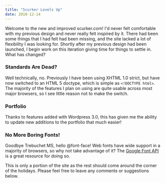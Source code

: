 ```yaml
---
title: "Scurker Levels Up"
date: 2010-12-14
---
```


Welcome to the new and improved scurker.com! I'd never felt comfortable with my previous design and never really felt inspired by it. There had been some things that I had felt had been missing, and the site lacked a lot of flexibility I was looking for. Shortly after my previous design had been launched, I begin work on this iteration giving time for things to settle in. What has changed?

### Standards Are Dead? ###

Well technically, no. Previously I have been using XHTML 1.0 strict, but have now switched to an HTML 5 doctype, which is simple as `<!DOCTYPE html>`. The majority of the features I plan on using are quite usable across most major browsers, so I see little reason not to make the switch.

### Portfolio ###

Thanks to features added with Wordpress 3.0, this has given me the ability to update new additions to the portfolio that much easier!

### No More Boring Fonts! ###

Goodbye Trebuchet MS, hello @font-face! Web fonts have wide support in a majority of browsers, so why not take advantage of it? The [Google Font API](http://code.google.com/webfonts) is a great resource for doing so.

This is only a portion of the site as the rest should come around the corner of the holidays. Please feel free to leave any comments or suggestions below.
